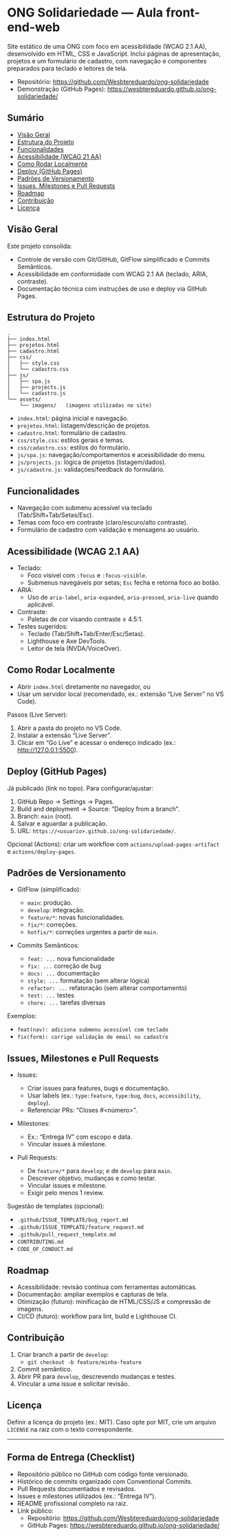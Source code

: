 # ONG Solidariedade — Aula front-end-web

Site estático de uma ONG com foco em acessibilidade (WCAG 2.1 AA), desenvolvido em HTML, CSS e JavaScript. Inclui páginas de apresentação, projetos e um formulário de cadastro, com navegação e componentes preparados para teclado e leitores de tela.

- Repositório: https://github.com/Wesbtereduardo/ong-solidariedade
- Demonstração (GitHub Pages): https://wesbtereduardo.github.io/ong-solidariedade/

## Sumário

- [Visão Geral](#visão-geral)
- [Estrutura do Projeto](#estrutura-do-projeto)
- [Funcionalidades](#funcionalidades)
- [Acessibilidade (WCAG 21 AA)](#acessibilidade-wcag-21-aa)
- [Como Rodar Localmente](#como-rodar-localmente)
- [Deploy (GitHub Pages)](#deploy-github-pages)
- [Padrões de Versionamento](#padrões-de-versionamento)
- [Issues, Milestones e Pull Requests](#issues-milestones-e-pull-requests)
- [Roadmap](#roadmap)
- [Contribuição](#contribuição)
- [Licença](#licença)

## Visão Geral

Este projeto consolida:
- Controle de versão com Git/GitHub, GitFlow simplificado e Commits Semânticos.
- Acessibilidade em conformidade com WCAG 2.1 AA (teclado, ARIA, contraste).
- Documentação técnica com instruções de uso e deploy via GitHub Pages.

## Estrutura do Projeto

```
.
├── index.html
├── projetos.html
├── cadastro.html
├── css/
│   ├── style.css
│   └── cadastro.css
├── js/
│   ├── spa.js
│   ├── projects.js
│   └── cadastro.js
└── assets/
    └── imagens/   (imagens utilizadas no site)
```

- `index.html`: página inicial e navegação.
- `projetos.html`: listagem/descrição de projetos.
- `cadastro.html`: formulário de cadastro.
- `css/style.css`: estilos gerais e temas.
- `css/cadastro.css`: estilos do formulário.
- `js/spa.js`: navegação/comportamentos e acessibilidade do menu.
- `js/projects.js`: lógica de projetos (listagem/dados).
- `js/cadastro.js`: validações/feedback do formulário.

## Funcionalidades

- Navegação com submenu acessível via teclado (Tab/Shift+Tab/Setas/Esc).
- Temas com foco em contraste (claro/escuro/alto contraste).
- Formulário de cadastro com validação e mensagens ao usuário.

## Acessibilidade (WCAG 2.1 AA)

- Teclado:
  - Foco visível com `:focus` e `:focus-visible`.
  - Submenus navegáveis por setas; `Esc` fecha e retorna foco ao botão.
- ARIA:
  - Uso de `aria-label`, `aria-expanded`, `aria-pressed`, `aria-live` quando aplicável.
- Contraste:
  - Paletas de cor visando contraste ≥ 4.5:1.
- Testes sugeridos:
  - Teclado (Tab/Shift+Tab/Enter/Esc/Setas).
  - Lighthouse e Axe DevTools.
  - Leitor de tela (NVDA/VoiceOver).

## Como Rodar Localmente

- Abrir `index.html` diretamente no navegador, ou
- Usar um servidor local (recomendado, ex.: extensão “Live Server” no VS Code).

Passos (Live Server):
1. Abrir a pasta do projeto no VS Code.
2. Instalar a extensão “Live Server”.
3. Clicar em “Go Live” e acessar o endereço indicado (ex.: http://127.0.0.1:5500).

## Deploy (GitHub Pages)

Já publicado (link no topo). Para configurar/ajustar:
1. GitHub Repo → Settings → Pages.
2. Build and deployment → Source: “Deploy from a branch”.
3. Branch: `main` (root).
4. Salvar e aguardar a publicação.
5. URL: `https://<usuario>.github.io/ong-solidariedade/`.

Opcional (Actions): criar um workflow com `actions/upload-pages-artifact` e `actions/deploy-pages`.

## Padrões de Versionamento

- GitFlow (simplificado):
  - `main`: produção.
  - `develop`: integração.
  - `feature/*`: novas funcionalidades.
  - `fix/*`: correções.
  - `hotfix/*`: correções urgentes a partir de `main`.

- Commits Semânticos:
  - `feat: ...` nova funcionalidade
  - `fix: ...` correção de bug
  - `docs: ...` documentação
  - `style: ...` formatação (sem alterar lógica)
  - `refactor: ...` refatoração (sem alterar comportamento)
  - `test: ...` testes
  - `chore: ...` tarefas diversas
  
Exemplos:
- `feat(nav): adiciona submenu acessível com teclado`
- `fix(form): corrige validação de email no cadastro`

## Issues, Milestones e Pull Requests

- Issues:
  - Criar issues para features, bugs e documentação.
  - Usar labels (ex.: `type:feature`, `type:bug`, `docs`, `accessibility`, `deploy`).
  - Referenciar PRs: “Closes #<número>”.

- Milestones:
  - Ex.: “Entrega IV” com escopo e data.
  - Vincular issues à milestone.

- Pull Requests:
  - De `feature/*` para `develop`; e de `develop` para `main`.
  - Descrever objetivo, mudanças e como testar.
  - Vincular issues e milestone.
  - Exigir pelo menos 1 review.

Sugestão de templates (opcional):
- `.github/ISSUE_TEMPLATE/bug_report.md`
- `.github/ISSUE_TEMPLATE/feature_request.md`
- `.github/pull_request_template.md`
- `CONTRIBUTING.md`
- `CODE_OF_CONDUCT.md`

## Roadmap

- Acessibilidade: revisão contínua com ferramentas automáticas.
- Documentação: ampliar exemplos e capturas de tela.
- Otimização (futuro): minificação de HTML/CSS/JS e compressão de imagens.
- CI/CD (futuro): workflow para lint, build e Lighthouse CI.

## Contribuição

1. Criar branch a partir de `develop`:
   - `git checkout -b feature/minha-feature`
2. Commit semântico.
3. Abrir PR para `develop`, descrevendo mudanças e testes.
4. Vincular a uma issue e solicitar revisão.

## Licença

Definir a licença do projeto (ex.: MIT). Caso opte por MIT, crie um arquivo `LICENSE` na raiz com o texto correspondente.

---

## Forma de Entrega (Checklist)

- Repositório público no GitHub com código fonte versionado.
- Histórico de commits organizado com Conventional Commits.
- Pull Requests documentados e revisados.
- Issues e milestones utilizados (ex.: “Entrega IV”).
- README profissional completo na raiz.
- Link público:
  - Repositório: https://github.com/Wesbtereduardo/ong-solidariedade
  - GitHub Pages: https://wesbtereduardo.github.io/ong-solidariedade/
